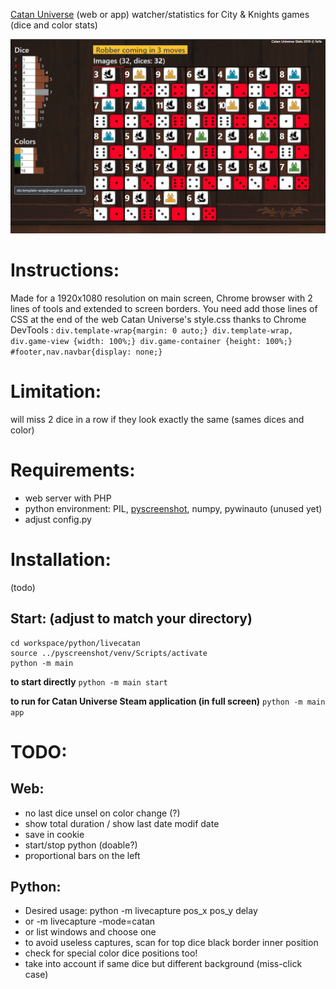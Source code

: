 [Catan Universe](https://catanuniverse.com/) (web or app) watcher/statistics for City & Knights games (dice and color stats)

![screenshot](https://raw.githubusercontent.com/ldeb/catan-universe-CK-stats/master/screenshot.png)

# Instructions:
Made for a 1920x1080 resolution on main screen, Chrome browser with 2 lines of tools and extended to screen borders.
You need add those lines of CSS at the end of the web Catan Universe's style.css thanks to Chrome DevTools : `div.template-wrap{margin: 0 auto;} div.template-wrap, div.game-view {width: 100%;} div.game-container {height: 100%;} #footer,nav.navbar{display: none;}`

# Limitation:
will miss 2 dice in a row if they look exactly the same (sames dices and color)

# Requirements:
- web server with PHP
- python environment: PIL, [pyscreenshot](https://github.com/ponty/pyscreenshot), numpy, pywinauto (unused yet)
- adjust config.py

# Installation:
(todo)

## Start: (adjust to match your directory)
```
cd workspace/python/livecatan
source ../pyscreenshot/venv/Scripts/activate
python -m main
```

**to start directly**
`python -m main start`

**to run for Catan Universe Steam application (in full screen)**
`python -m main app`

# TODO:
## Web:
  - no last dice unsel on color change (?)
  - show total duration / show last date modif date
  - save in cookie
  - start/stop python (doable?)
  - proportional bars on the left

## Python:
  - Desired usage: python -m livecapture pos_x pos_y delay
  - or -m livecapture -mode=catan
  - or list windows and choose one
  - to avoid useless captures, scan for top dice black border inner position
  - check for special color dice positions too!
  - take into account if same dice but different background (miss-click case)

